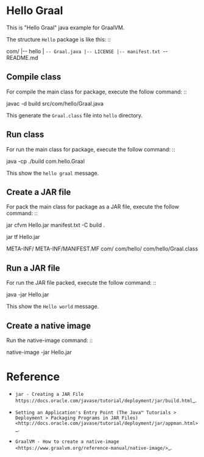 Hello Graal
=======================

This is "Hello Graal" java example for GraalVM.

The structure ``Hello`` package is like this: ::

  com/
  |-- hello
  |   `-- Graal.java
  |-- LICENSE
  |-- manifest.txt
  `-- README.md

Compile class
-------------

For compile the main class for package, execute the follow command: ::

  javac -d build src/com/hello/Graal.java

This generate the ``Graal.class`` file into ``hello`` directory.

Run class
---------

For run the main class for package, execute the follow command: ::

   java -cp ./build com.hello.Graal

This show the ``hello graal`` message.

Create a JAR file
-----------------

For pack the main class for package as a JAR file, execute the follow command: ::

  jar cfvm Hello.jar manifest.txt -C build .

  jar tf Hello.jar

  META-INF/
  META-INF/MANIFEST.MF
  com/
  com/hello/
  com/hello/Graal.class

Run a JAR file
--------------

For run the JAR file packed, execute the follow command: ::

  java -jar Hello.jar

This show the ``Hello world`` message.

Create a native image
--------------

Run the native-image command: ::

  native-image -jar Hello.jar


Reference
=========

- `jar - Creating a JAR File https://docs.oracle.com/javase/tutorial/deployment/jar/build.html`_.

- `Setting an Application's Entry Point (The Java™ Tutorials > Deployment > Packaging Programs in JAR Files) <http://docs.oracle.com/javase/tutorial/deployment/jar/appman.html>`_.

- `GraalVM - How to create a native-image <https://www.graalvm.org/reference-manual/native-image/>`_.
